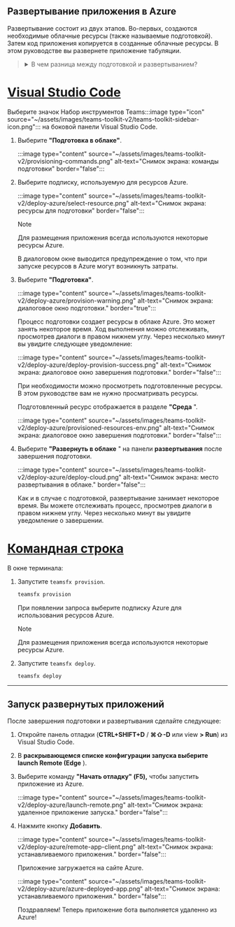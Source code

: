 ## <a name="deploy-your-app-to-azure"></a>Развертывание приложения в Azure

Развертывание состоит из двух этапов.  Во-первых, создаются необходимые облачные ресурсы (также называемые подготовкой). Затем код приложения копируется в созданные облачные ресурсы. В этом руководстве вы развернете приложение табуляции.

> <details>
> <summary>В чем разница между подготовкой и развертыванием?</summary>
>
> На **шаге** подготовки создаются ресурсы в Azure и Microsoft 365 приложения, но код (HTML, CSS, JavaScript и т. д.) не копируется в ресурсы. На **шаге** "Развертывание" код приложения копируется в ресурсы, созданные на этапе подготовки. Обычно развертывание выполняется несколько раз без подготовки новых ресурсов. Так как этап подготовки может занять некоторое время, он отделен от шага развертывания.
</details>

# <a name="visual-studio-code"></a>[Visual Studio Code](#tab/vscode)

Выберите значок Набор инструментов Teams:::image type="icon" source="~/assets/images/teams-toolkit-v2/teams-toolkit-sidebar-icon.png"::: на боковой панели Visual Studio Code.

1. Выберите **"Подготовка в облаке"**.

   :::image type="content" source="~/assets/images/teams-toolkit-v2/provisioning-commands.png" alt-text="Снимок экрана: команды подготовки" border="false":::

1. Выберите подписку, используемую для ресурсов Azure.

    :::image type="content" source="~/assets/images/teams-toolkit-v2/deploy-azure/select-resource.png" alt-text="Снимок экрана: ресурсы для подготовки" border="false":::

   > [!NOTE]
   > Для размещения приложения всегда используются некоторые ресурсы Azure.

    В диалоговом окне выводится предупреждение о том, что при запуске ресурсов в Azure могут возникнуть затраты.

1. Выберите **"Подготовка"**.

   :::image type="content" source="~/assets/images/teams-toolkit-v2/deploy-azure/provision-warning.png" alt-text="Снимок экрана: диалоговое окно подготовки." border="true":::

   Процесс подготовки создает ресурсы в облаке Azure. Это может занять некоторое время. Ход выполнения можно отслеживать, просмотрев диалоги в правом нижнем углу. Через несколько минут вы увидите следующее уведомление:

   :::image type="content" source="~/assets/images/teams-toolkit-v2/deploy-azure/deploy-provision-success.png" alt-text="Снимок экрана: диалоговое окно завершения подготовки." border="false":::

    При необходимости можно просмотреть подготовленные ресурсы. В этом руководстве вам не нужно просматривать ресурсы.

    Подготовленный ресурс отображается в разделе **"Среда** ".

    :::image type="content" source="~/assets/images/teams-toolkit-v2/deploy-azure/provisioned-resources-env.png" alt-text="Снимок экрана: диалоговое окно завершения подготовки." border="false":::

1. Выберите **"Развернуть в облаке** " на панели **развертывания** после завершения подготовки.

   :::image type="content" source="~/assets/images/teams-toolkit-v2/deploy-azure/deploy-cloud.png" alt-text="Снимок экрана: место развертывания в облаке." border="false":::

   Как и в случае с подготовкой, развертывание занимает некоторое время. Вы можете отслеживать процесс, просмотрев диалоги в правом нижнем углу. Через несколько минут вы увидите уведомление о завершении.


# <a name="command-line"></a>[Командная строка](#tab/cli)

В окне терминала:

1. Запустите `teamsfx provision`.

   ``` bash
   teamsfx provision
   ```

   При появлении запроса выберите подписку Azure для использования ресурсов Azure.

   > [!NOTE]
   > Для размещения приложения всегда используются некоторые ресурсы Azure.

1. Запустите `teamsfx deploy`.

   ``` bash
   teamsfx deploy
   ```

---

## <a name="run-the-deployed-app"></a>Запуск развернутых приложений

После завершения подготовки и развертывания сделайте следующее:

1. Откройте панель отладки (**CTRL+SHIFT+D** / **⌘⇧-D** или view **> Run**) из Visual Studio Code.
1. В **раскрывающемся списке конфигурации запуска выберите launch Remote (Edge** ).
1. Выберите команду **"Начать отладку" (F5),** чтобы запустить приложение из Azure.

   :::image type="content" source="~/assets/images/teams-toolkit-v2/deploy-azure/launch-remote.png" alt-text="Снимок экрана: удаленное приложение запуска." border="false":::

1. Нажмите кнопку **Добавить**.

   :::image type="content" source="~/assets/images/teams-toolkit-v2/deploy-azure/remote-app-client.png" alt-text="Снимок экрана: устанавливаемого приложения." border="false":::

   Приложение загружается на сайте Azure.

   :::image type="content" source="~/assets/images/teams-toolkit-v2/deploy-azure/azure-deployed-app.png" alt-text="Снимок экрана: устанавливаемого приложения." border="false":::

    Поздравляем! Теперь приложение бота выполняется удаленно из Azure!
